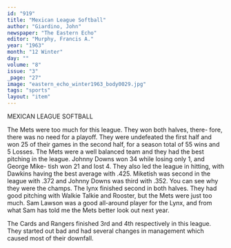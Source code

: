 ```yaml
---
id: "919"
title: "Mexican League Softball"
author: "Giardino, John"
newspaper: "The Eastern Echo"
editor: "Murphy, Francis A."
year: "1963"
month: "12 Winter"
day: ""
volume: "8"
issue: "3"
_page: "27"
image: "eastern_echo_winter1963_body0029.jpg"
tags: "sports"
layout: "item"
---
```

MEXICAN LEAGUE SOFTBALL

The Mets were too much for this
league. They won both halves, there-
fore, there was no need for a playoff.
They were undefeated the first half and
won 25 of their games in the second
half, for a season total of 55 wins and 5
Losses. The Mets were a well balanced
team and they had the best pitching in
the league. Johnny Downs won 34
while losing only 1, and George Mike-
tish won 21 and lost 4. They also led
the league in hitting, with Dawkins
having the best average with .425.
Miketish was second in the league with
.372 and Johnny Downs was third with
.352. You can see why they were the
champs. The lynx finished second in
both halves. They had good pitching
with Walkie Talkie and Rooster, but
the Mets were just too much. Sam
Lawson was a good all-around player
for the Lynx, and from what Sam has
told me the Mets better look out next
year.

The Cards and Rangers finished 3rd
and 4th respectively in this league.
They started out bad and had several
changes in management which caused
most of their downfall.
